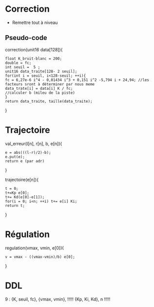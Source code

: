 # Correction
* Remettre tout à niveau

## Pseudo-code

correction(unit16 data[128]){

	float K_bruit-blanc = 200;
	double = fc;
	int seuil =  5 ;
	unit16 data_traite[128- 2 seuil];
	for(int i = seuil, i<128-seuil; ++i){
	fc = 6,27e-6 i^4 - 0,01434 i^3 + 0,151 i^2 -5,794 i + 24,94; //les facteurs sront à déterminer par nous meme
	data_trate[i] = data[i] K / fc;
	//calculer b (mileu de la piste)
	}
	return data_traite, taille(data_traite);
}

# Trajectoire

val_erreur(l[n], r[n], b, e[n]){
	
	e = abs(((l-r)/2)-b);
	e.put(e);
	return e (par adr)

}

trajectoire(e[n]){
	
	t = 0;
	t+=Kp e[0];
	t+= Kd(e[0]-e[1]);
	for(i = 0; i<n; ++i) t+= e[i] Ki;
	return t;
 
}

# Régulation
regulation(vmax, vmin, e[0]){
	
	v = vmax - ((vmax-vmin)/b) e[0];


}

# DDL

9 : {K, seuil, fc}, {vmax, vmin}, !!!!! {Kp, Ki, Kd}, n !!!!!

